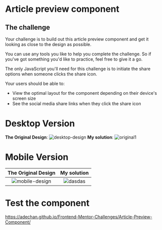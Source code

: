 # Article preview component

## The challenge

Your challenge is to build out this article preview component and get it looking as close to the design as possible.

You can use any tools you like to help you complete the challenge. So if you've got something you'd like to practice, feel free to give it a go.

The only JavaScript you'll need for this challenge is to initiate the share options when someone clicks the share icon.

Your users should be able to: 

- View the optimal layout for the component depending on their device's screen size
- See the social media share links when they click the share icon

# Desktop Version
**The Original Design**: 
![desktop-design](https://user-images.githubusercontent.com/29714385/89296809-8e920380-d66b-11ea-91e3-02102508a1f8.jpg)
**My solution**: 
![original1](https://user-images.githubusercontent.com/29714385/89296763-7ae69d00-d66b-11ea-83e0-d90664d41f4d.PNG)

# Mobile Version
**The Original Design** |**My solution**
:-------------------------:|:-------------------------:
![mobile-design](https://user-images.githubusercontent.com/29714385/89296683-568ac080-d66b-11ea-87db-39609867b831.jpg)  |  ![dasdas](https://user-images.githubusercontent.com/29714385/89328740-7e434e00-d696-11ea-9fc2-5dc3ccf34d24.png)


# Test the component
https://adechan.github.io/Frontend-Mentor-Challenges/Article-Preview-Component/
